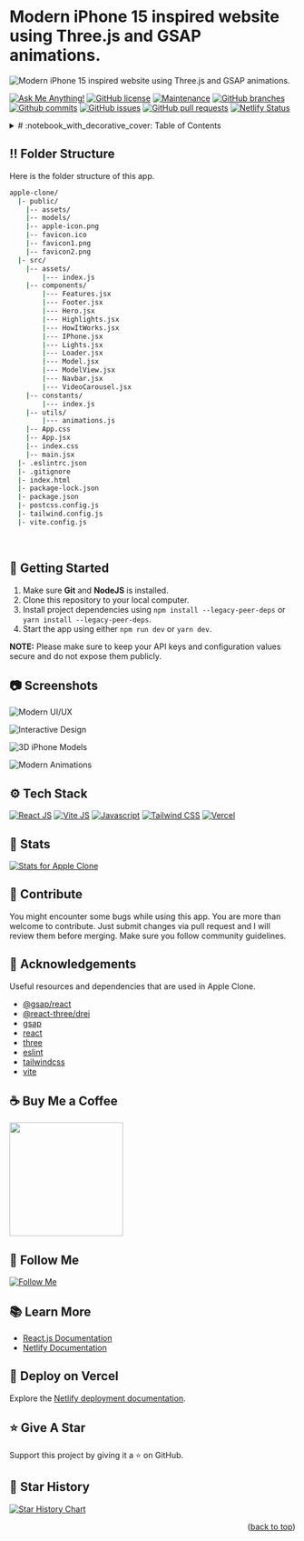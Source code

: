 
<a name="readme-top"></a>

# Modern iPhone 15 inspired website using Three.js and GSAP animations.

![Modern iPhone 15 inspired website using Three.js and GSAP animations.](/.github/images/img_main.png "Modern iPhone 15 inspired website using Three.js and GSAP animations.")

[![Ask Me Anything!](https://flat.badgen.net/static/Ask%20me/anything?icon=github&color=black&scale=1.01)](https://github.com/sachinpundir78 "Ask Me Anything!")
[![GitHub license](https://flat.badgen.net/github/license/sachinpundir78/apple-clone?icon=github&color=black&scale=1.01)](https://github.com/sachinpundir78/apple-clone/blob/main/LICENSE "GitHub license")
[![Maintenance](https://flat.badgen.net/static/Maintained/yes?icon=github&color=black&scale=1.01)](https://github.com/sachinpundir78/apple-clone/commits/main "Maintenance")
[![GitHub branches](https://flat.badgen.net/github/branches/sachinpundir78/apple-clone?icon=github&color=black&scale=1.01)](https://github.com/sachinpundir78/apple-clone/branches "GitHub branches")
[![Github commits](https://flat.badgen.net/github/commits/sachinpundir78/apple-clone?icon=github&color=black&scale=1.01)](https://github.com/sachinpundir78/apple-clone/commits "Github commits")
[![GitHub issues](https://flat.badgen.net/github/issues/sachinpundir78/apple-clone?icon=github&color=black&scale=1.01)](https://github.com/sachinpundir78/apple-clone/issues "GitHub issues")
[![GitHub pull requests](https://flat.badgen.net/github/prs/sachinpundir78/apple-clone?icon=github&color=black&scale=1.01)](https://github.com/sachinpundir78/apple-clone/pulls "GitHub pull requests")
[![Netlify Status](https://api.netlify.com/api/v1/badges/e2c95681-9266-4df6-9fec-324951ab778b/deploy-status)](https://app-iphone.netlify.app/ "Netlify Status")

<!-- Table of Contents -->
<details>
<summary>
# :notebook_with_decorative_cover: Table of Contents
</summary>

- [Folder Structure](#bangbang-folder-structure)
- [Getting Started](#toolbox-getting-started)
- [Screenshots](#camera-screenshots)
- [Tech Stack](#gear-tech-stack)
- [Stats](#wrench-stats)
- [Contribute](#raised_hands-contribute)
- [Acknowledgements](#gem-acknowledgements)
- [Buy Me a Coffee](#coffee-buy-me-a-coffee)
- [Follow Me](#rocket-follow-me)
- [Learn More](#books-learn-more)
- [Deploy on Vercel](#page_with_curl-deploy-on-vercel)
- [Give A Star](#star-give-a-star)
- [Star History](#star2-star-history)

</details>

## :bangbang: Folder Structure

Here is the folder structure of this app.

```bash
apple-clone/
  |- public/
    |-- assets/
    |-- models/
    |-- apple-icon.png
    |-- favicon.ico
    |-- favicon1.png
    |-- favicon2.png
  |- src/
    |-- assets/
        |--- index.js
    |-- components/
        |--- Features.jsx
        |--- Footer.jsx
        |--- Hero.jsx
        |--- Highlights.jsx
        |--- HowItWorks.jsx
        |--- IPhone.jsx
        |--- Lights.jsx
        |--- Loader.jsx
        |--- Model.jsx
        |--- ModelView.jsx
        |--- Navbar.jsx
        |--- VideoCarousel.jsx
    |-- constants/
        |--- index.js
    |-- utils/
        |--- animations.js
    |-- App.css
    |-- App.jsx
    |-- index.css
    |-- main.jsx
  |- .eslintrc.json
  |- .gitignore
  |- index.html
  |- package-lock.json
  |- package.json
  |- postcss.config.js
  |- tailwind.config.js
  |- vite.config.js
```

<br />

## :toolbox: Getting Started

1. Make sure **Git** and **NodeJS** is installed.
2. Clone this repository to your local computer.
3. Install project dependencies using `npm install --legacy-peer-deps` or `yarn install --legacy-peer-deps`.
4. Start the app using either `npm run dev` or `yarn dev`.

**NOTE:** Please make sure to keep your API keys and configuration values secure and do not expose them publicly.

## :camera: Screenshots

![Modern UI/UX](/.github/images/img1.png "Modern UI/UX")

![Interactive Design](/.github/images/img2.png "Interactive Design")

![3D iPhone Models](/.github/images/img3.png "3D iPhone Models")

![Modern Animations](/.github/images/img4.png "Modern Animations")

## :gear: Tech Stack

[![React JS](https://skillicons.dev/icons?i=react "React JS")](https://react.dev/ "React JS") 
[![Vite JS](https://skillicons.dev/icons?i=vite "Vite JS")](https://vitejs.dev/ "Vite JS") 
[![Javascript](https://skillicons.dev/icons?i=js "Javascript")](https://developer.mozilla.org/en-US/docs/Web/JavaScript "Javascript") 
[![Tailwind CSS](https://skillicons.dev/icons?i=tailwind "Tailwind CSS")](https://tailwindcss.com/ "Tailwind CSS") 
[![Vercel](https://skillicons.dev/icons?i=vercel "Vercel")](https://vercel.com/ "Vercel")


## :wrench: Stats

[![Stats for Apple Clone](/.github/images/stats.svg "Stats for Apple Clone")](https://pagespeed.web.dev/analysis?url=https://app-apple-clone.netlify.app/ "Stats for Apple Clone")

## :raised_hands: Contribute

You might encounter some bugs while using this app. You are more than welcome to contribute. Just submit changes via pull request and I will review them before merging. Make sure you follow community guidelines.

## :gem: Acknowledgements

Useful resources and dependencies that are used in Apple Clone.

- [@gsap/react](https://www.npmjs.com/package/@gsap/react)
- [@react-three/drei](https://www.npmjs.com/package/@react-three/drei)
- [gsap](https://www.npmjs.com/package/gsap)
- [react](https://www.npmjs.com/package/react)
- [three](https://www.npmjs.com/package/three)
- [eslint](https://www.npmjs.com/package/eslint)
- [tailwindcss](https://www.npmjs.com/package/tailwindcss)
- [vite](https://www.npmjs.com/package/vite)

## :coffee: Buy Me a Coffee

[<img src="https://img.shields.io/badge/Buy_Me_A_Coffee-FFDD00?style=for-the-badge&logo=buy-me-a-coffee&logoColor=black" width="200" />](https://www.buymeacoffee.com/sanidhy "Buy me a Coffee")

## :rocket: Follow Me

[![Follow Me](https://img.shields.io/github/followers/sachinpundir78?style=social&label=Follow&maxAge=2592000)](https://github.com/sachinpundir78 "Follow Me")

## :books: Learn More

- [React.js Documentation](https://reactjs.org/docs)
- [Netlify Documentation](https://docs.netlify.com)

## :page_with_curl: Deploy on Vercel

Explore the [Netlify deployment documentation](https://docs.netlify.com/site-deploys/create-deploys).

## :star: Give A Star

Support this project by giving it a ⭐ on GitHub.

## :star2: Star History

<a href="https://star-history.com/#sachinpundir78/apple-clone&Timeline">
<picture>
  <source media="(prefers-color-scheme: dark)" srcset="https://api.star-history.com/svg?repos=sachinpundir78/apple-clone&type=Timeline&theme=dark" />
  <source media="(prefers-color-scheme: light)" srcset="https://api.star-history.com/svg?repos=sachinpundir78/apple-clone&type=Timeline" />
  <img alt="Star History Chart" src="https://api.star-history.com/svg?repos=sachinpundir78/apple-clone&type=Timeline" />
</picture>
</a>

<p align="right">(<a href="#readme-top">back to top</a>)</p>
